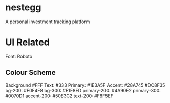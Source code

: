 # nestegg
A personal investment tracking platform


# UI Related
Font: Roboto

## Colour Scheme
Background #FFF
Text:   #333
Primary: #1E3A5F
Accent: #28A745
        #DC8F35
bg-200: #F0F4F8
bg-300: #E1E8ED
primary-200: #4A90E2
primary-300: #0070D1
accent-200: #50E3C2
text-200: #F8F5EF
